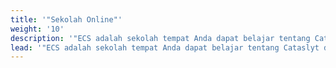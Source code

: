 ```yaml
---
title: '"Sekolah Online"'
weight: '10'
description: '"ECS adalah sekolah tempat Anda dapat belajar tentang Cataslyt dalam bahasa Belahan Bumi Timur dalam format workshop"'
lead: '"ECS adalah sekolah tempat Anda dapat belajar tentang Cataslyt dalam bahasa Belahan Bumi Timur dalam format workshop"'
---
```

